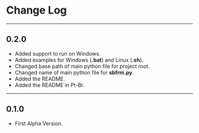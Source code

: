 # Change Log

---

## 0.2.0
- Added support to run on Windows.
- Added examples for Windows (**.bat**) and Linux (**.sh**).
- Changed base path of main python file for project root.
- Changed name of main python file for **sbfrm.py**.
- Added the README.
- Added the README in Pt-Br.

---

## 0.1.0
- First Alpha Version.
